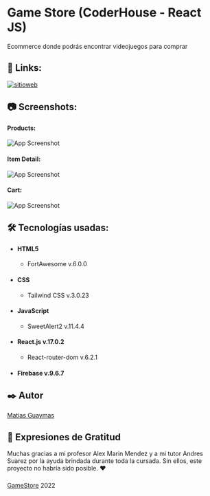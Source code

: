 # Game Store (CoderHouse - React JS)

Ecommerce donde podrás encontrar videojuegos para comprar 


## 🔗 Links:
[![sitioweb](https://img.shields.io/badge/game_store-000?style=for-the-badge&logo=ko-fi&logoColor=white)](https://game-store-two-omega.vercel.app/)



## 📷 Screenshots:
#### Products: 

![App Screenshot](https://cdn.discordapp.com/attachments/731327190914039852/953158325963456532/unknown.png)

#### Item Detail:

![App Screenshot](https://cdn.discordapp.com/attachments/731327190914039852/953158433606090802/unknown.png)

#### Cart:

![App Screenshot](https://cdn.discordapp.com/attachments/731327190914039852/953158494431899688/unknown.png)


## 🛠️ Tecnologías usadas:
- #### HTML5
   - FortAwesome v.6.0.0
- #### CSS
  - Tailwind CSS v.3.0.23
- #### JavaScript
  - SweetAlert2 v.11.4.4
- #### React.js v.17.0.2
  - React-router-dom v.6.2.1
- #### Firebase v.9.6.7



## ✒️ Autor

[Matias Guaymas](https://www.linkedin.com/in/matias-guaymas-510b43211/)


## 🎁 Expresiones de Gratitud 
Muchas gracias a mi profesor Alex Marin Mendez y a mi tutor Andres Suarez por la ayuda brindada durante toda la cursada. Sin ellos, este proyecto no habría sido posible. ❤
###

[GameStore]() 2022
